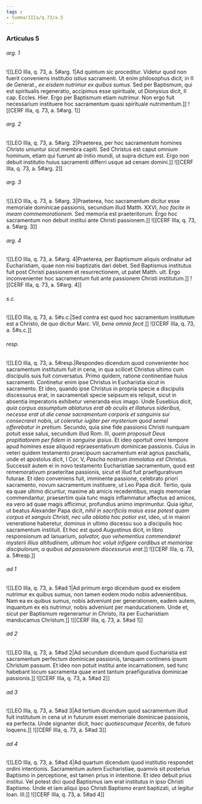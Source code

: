 ```yaml
---
tags : 
- Summa/IIIa/q.73/a.5
---
```


### Articulus 5

###### arg. 1
![[LEO IIIa, q. 73, a. 5#arg. 1|Ad quintum sic proceditur. Videtur quod non fuerit conveniens institutio istius sacramenti. Ut enim philosophus dicit, in II de Generat., *ex eisdem nutrimur ex quibus sumus*. Sed per Baptismum, qui est spiritualis regeneratio, accipimus esse spirituale, ut Dionysius dicit, II cap. Eccles. Hier. Ergo per Baptismum etiam nutrimur. Non ergo fuit necessarium instituere hoc sacramentum quasi spirituale nutrimentum.]]
![[CERF IIIa, q. 73, a. 5#arg. 1]]

###### arg. 2
![[LEO IIIa, q. 73, a. 5#arg. 2|Praeterea, per hoc sacramentum homines Christo uniuntur sicut membra capiti. Sed Christus est caput omnium hominum, etiam qui fuerunt ab initio mundi, ut supra dictum est. Ergo non debuit institutio huius sacramenti differri usque ad cenam domini.]]
![[CERF IIIa, q. 73, a. 5#arg. 2]]

###### arg. 3
![[LEO IIIa, q. 73, a. 5#arg. 3|Praeterea, hoc sacramentum dicitur esse memoriale dominicae passionis, secundum illud Matth. XXVI, *hoc facite in meam commemorationem*. Sed memoria est praeteritorum. Ergo hoc sacramentum non debuit institui ante Christi passionem.]]
![[CERF IIIa, q. 73, a. 5#arg. 3]]

###### arg. 4
![[LEO IIIa, q. 73, a. 5#arg. 4|Praeterea, per Baptismum aliquis ordinatur ad Eucharistiam, quae non nisi baptizatis dari debet. Sed Baptismus institutus fuit post Christi passionem et resurrectionem, ut patet Matth. ult. Ergo inconvenienter hoc sacramentum fuit ante passionem Christi institutum.]]
![[CERF IIIa, q. 73, a. 5#arg. 4]]

###### s.c.
![[LEO IIIa, q. 73, a. 5#s.c.|Sed contra est quod hoc sacramentum institutum est a Christo, de quo dicitur Marc. VII, *bene omnia fecit*.]]
![[CERF IIIa, q. 73, a. 5#s.c.]]

###### resp.
![[LEO IIIa, q. 73, a. 5#resp.|Respondeo dicendum quod convenienter hoc sacramentum institutum fuit in cena, in qua scilicet Christus ultimo cum discipulis suis fuit conversatus. Primo quidem, ratione continentiae huius sacramenti. Continetur enim ipse Christus in Eucharistia sicut in sacramento. Et ideo, quando ipse Christus in propria specie a discipulis discessurus erat, in sacramentali specie seipsum eis reliquit, sicut in absentia imperatoris exhibetur veneranda eius imago. Unde Eusebius dicit, *quia corpus assumptum ablaturus erat ab oculis et illaturus sideribus, necesse erat ut die cenae sacramentum corporis et sanguinis sui consecraret nobis, ut coleretur iugiter per mysterium quod semel offerebatur in pretium*. Secundo, quia sine fide passionis Christi nunquam potuit esse salus, secundum illud Rom. III, *quem proposuit Deus propitiatorem per fidem in sanguine ipsius*. Et ideo oportuit omni tempore apud homines esse aliquod repraesentativum dominicae passionis. Cuius in veteri quidem testamento praecipuum sacramentum erat agnus paschalis, unde et apostolus dicit, I Cor. V, *Pascha nostrum immolatus est Christus*. Successit autem ei in novo testamento Eucharistiae sacramentum, quod est rememorativum praeteritae passionis, sicut et illud fuit praefigurativum futurae. Et ideo conveniens fuit, imminente passione, celebrato priori sacramento, novum sacramentum instituere, ut Leo Papa dicit. Tertio, quia ea quae ultimo dicuntur, maxime ab amicis recedentibus, magis memoriae commendantur, praesertim quia tunc magis inflammatur affectus ad amicos, ea vero ad quae magis afficimur, profundius animo imprimuntur. Quia igitur, ut beatus Alexander Papa dicit, *nihil in sacrificiis maius esse potest quam corpus et sanguis Christi, nec ulla oblatio hac potior est*, ideo, ut in maiori veneratione haberetur, dominus in ultimo discessu suo a discipulis hoc sacramentum instituit. Et hoc est quod Augustinus dicit, in libro responsionum ad Ianuarium, *salvator, quo vehementius commendaret mysterii illius altitudinem, ultimum hoc voluit infigere cordibus et memoriae discipulorum, a quibus ad passionem discessurus erat*.]]
![[CERF IIIa, q. 73, a. 5#resp.]]

###### ad 1
![[LEO IIIa, q. 73, a. 5#ad 1|Ad primum ergo dicendum quod ex eisdem nutrimur ex quibus sumus, non tamen eodem modo nobis advenientibus. Nam ea ex quibus sumus, nobis adveniunt per generationem, eadem autem, inquantum ex eis nutrimur, nobis adveniunt per manducationem. Unde et, sicut per Baptismum regeneramur in Christo, ita per Eucharistiam manducamus Christum.]]
![[CERF IIIa, q. 73, a. 5#ad 1]]

###### ad 2
![[LEO IIIa, q. 73, a. 5#ad 2|Ad secundum dicendum quod Eucharistia est sacramentum perfectum dominicae passionis, tanquam continens ipsum Christum passum. Et ideo non potuit institui ante incarnationem, sed tunc habebant locum sacramenta quae erant tantum praefigurativa dominicae passionis.]]
![[CERF IIIa, q. 73, a. 5#ad 2]]

###### ad 3
![[LEO IIIa, q. 73, a. 5#ad 3|Ad tertium dicendum quod sacramentum illud fuit institutum in cena ut in futurum esset memoriale dominicae passionis, ea perfecta. Unde signanter dicit, *haec quotiescumque feceritis*, de futuro loquens.]]
![[CERF IIIa, q. 73, a. 5#ad 3]]

###### ad 4
![[LEO IIIa, q. 73, a. 5#ad 4|Ad quartum dicendum quod institutio respondet ordini intentionis. Sacramentum autem Eucharistiae, quamvis sit posterius Baptismo in perceptione, est tamen prius in intentione. Et ideo debuit prius institui. Vel potest dici quod Baptismus iam erat institutus in ipso Christi Baptismo. Unde et iam aliqui ipso Christi Baptismo erant baptizati, ut legitur Ioan. III.]]
![[CERF IIIa, q. 73, a. 5#ad 4]]

